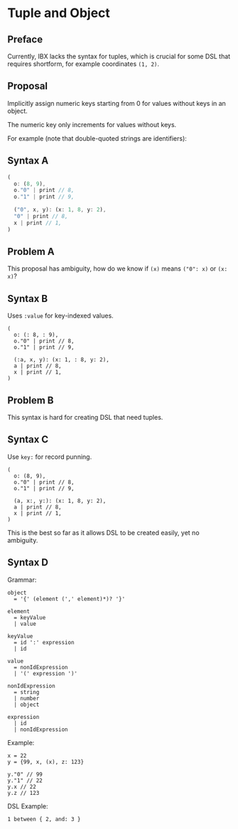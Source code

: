 # Tuple and Object

## Preface

Currently, IBX lacks the syntax for tuples, which is crucial for some DSL that
requires shortform, for example coordinates `(1, 2)`.

## Proposal

Implicitly assign numeric keys starting from 0 for values without keys in an object.

The numeric key only increments for values without keys.

For example (note that double-quoted strings are identifiers):

## Syntax A

```ts
(
  o: (8, 9),
  o."0" | print // 8,
  o."1" | print // 9,

  ("0", x, y): (x: 1, 8, y: 2),
  "0" | print // 8,
  x | print // 1,
)
```

## Problem A

This proposal has ambiguity, how do we know if `(x)` means `("0": x)` or `(x: x)`?

## Syntax B

Uses `:value` for key-indexed values.

```
(
  o: (: 8, : 9),
  o."0" | print // 8,
  o."1" | print // 9,

  (:a, x, y): (x: 1, : 8, y: 2),
  a | print // 8,
  x | print // 1,
)
```

## Problem B

This syntax is hard for creating DSL that need tuples.

## Syntax C

Use `key:` for record punning.

```
(
  o: (8, 9),
  o."0" | print // 8,
  o."1" | print // 9,

  (a, x:, y:): (x: 1, 8, y: 2),
  a | print // 8,
  x | print // 1,
)
```

This is the best so far as it allows DSL to be created easily, yet no ambiguity.

## Syntax D

Grammar:

```
object
  = '{' (element (',' element)*)? '}'

element
  = keyValue
  | value

keyValue
  = id ':' expression
  | id

value
  = nonIdExpression
  | '(' expression ')'

nonIdExpression
  = string
  | number
  | object

expression
  | id
  | nonIdExpression
```

Example:

```
x = 22
y = {99, x, (x), z: 123}

y."0" // 99
y."1" // 22
y.x // 22
y.z // 123
```

DSL Example:

```
1 between { 2, and: 3 }
```
